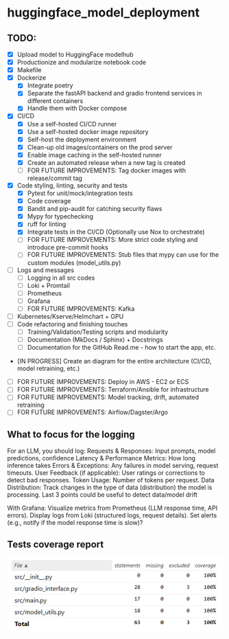 # huggingface_model_deployment

## TODO:
- [X] Upload model to HuggingFace modelhub
- [X] Productionize and modularize notebook code
- [X] Makefile
- [X] Dockerize
    - [X] Integrate poetry
    - [X] Separate the fastAPI backend and gradio frontend services in different containers
    - [X] Handle them with Docker compose
- [X] CI/CD
    - [X] Use a self-hosted CI/CD runner
    - [X] Use a self-hosted docker image repository
    - [X] Self-host the deployment environment
    - [X] Clean-up old images/containers on the prod server
    - [X] Enable image caching in the self-hosted runner
    - [X] Create an automated release when a new tag is created
    - [ ] FOR FUTURE IMPROVEMENTS: Tag docker images with release/commit tag
- [X] Code styling, linting, security and tests
    - [X] Pytest for unit/mock/integration tests
    - [X] Code coverage
    - [X] Bandit and pip-audit for catching security flaws
    - [X] Mypy for typechecking
    - [X] ruff for linting
    - [X] Integrate tests in the CI/CD (Optionally use Nox to orchestrate)
    - [ ] FOR FUTURE IMPROVEMENTS: More strict code styling and introduce pre-commit hooks
    - [ ] FOR FUTURE IMPROVEMENTS: Stub files that mypy can use for the custom modules (model_utils.py)
- [ ] Logs and messages
    - [ ] Logging in all src codes
    - [ ] Loki + Promtail
    - [ ] Prometheus
    - [ ] Grafana
    - [ ] FOR FUTURE IMPROVEMENTS: Kafka
- [ ] Kubernetes/Kserve/Helmchart + GPU
- [ ] Code refactoring and finishing touches
    - [ ] Training/Validation/Testing scripts and modularity
    - [ ] Documentation (MkDocs / Sphinx) + Docstrings
    - [ ] Documentation for the GitHub Read.me - how to start the app, etc.
- [IN PROGRESS] Create an diagram for the entire architecture (CI/CD, model retraining, etc.)

- [ ] FOR FUTURE IMPROVEMENTS: Deploy in AWS - EC2 or ECS
- [ ] FOR FUTURE IMPROVEMENTS: Terraform/Ansible for infrastructure
- [ ] FOR FUTURE IMPROVEMENTS: Model tracking, drift, automated retraining
- [ ] FOR FUTURE IMPROVEMENTS: Airflow/Dagster/Argo

## What to focus for the logging
For an LLM, you should log:
Requests & Responses: Input prompts, model predictions, confidence
Latency & Performance Metrics: How long inference takes
Errors & Exceptions: Any failures in model serving, request timeouts.
User Feedback (if applicable): User ratings or corrections to detect bad responses.
Token Usage: Number of tokens per request.
Data Distribution: Track changes in the type of data (distribution) the model is processing. Last 3 points could be useful to detect data/model drift

With Grafana:
Visualize metrics from Prometheus (LLM response time, API errors).
Display logs from Loki (structured logs, request details).
Set alerts (e.g., notify if the model response time is slow)?

## Tests coverage report
![Tests coverage report](docs/img/tests-coverage-report.png)
